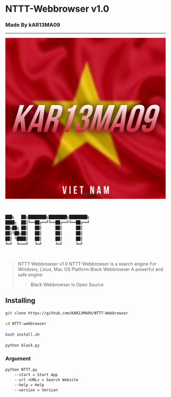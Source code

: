 # NTTT-Webbrowser v1.0
### Made By kAR13MA09

<hr>

<p align="center">

[![NTTT-Webbrowser Logo](./Icon/NTTT-webbrowser-icon.png "Black Webbrowser")](https://github.com/KAR13MA09)

</p><br>

``` txt
███╗   ██╗████████╗████████╗████████╗ 
████╗  ██║╚══██╔══╝╚══██╔══╝╚══██╔══╝ 
██╔██╗ ██║   ██║      ██║      ██║     
██║╚██╗██║   ██║      ██║      ██║  
██║ ╚████║   ██║      ██║      ██║     
╚═╝  ╚═══╝   ╚═╝      ╚═╝      ╚═╝                                          
```
<br>

> NTTT-Webbrowser v1.0
> NTTT-Webbrowser is a search engine
> For Windows, Linux, Mac OS Platform
> Black Webbrowser A powerful and safe engine
>> Black Webbrowser Is Open Source



## Installing
``` bash
git clone https://github.com/KAR13MA09/NTTT-Webbrowser

cd NTTT-webbrowser

bash install.sh

python black.py
```

### Argument
```
python NTTT.py 
    --start = Start App
    --url <URL> = Search Website
    --help = Help
    --version = Version
```
<br>

